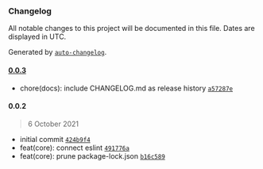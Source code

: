 ### Changelog

All notable changes to this project will be documented in this file. Dates are displayed in UTC.

Generated by [`auto-changelog`](https://github.com/CookPete/auto-changelog).

#### [0.0.3](https://github.com/dvakatsiienko/space-explorer-api/compare/0.0.2...0.0.3)

- chore(docs): include CHANGELOG.md as release history [`a57287e`](https://github.com/dvakatsiienko/space-explorer-api/commit/a57287ee2f9fe79916d007d7683d17af5f4efd81)

#### 0.0.2

> 6 October 2021

- initial commit [`424b9f4`](https://github.com/dvakatsiienko/space-explorer-api/commit/424b9f434fb92e4e55d375c618a569f26570093c)
- feat(core): connect eslint [`491776a`](https://github.com/dvakatsiienko/space-explorer-api/commit/491776ac3b4cb05389092a0c75542121b631a8ac)
- feat(core): prune package-lock.json [`b16c589`](https://github.com/dvakatsiienko/space-explorer-api/commit/b16c589271f6533560ba2d24aa81aaa9eb3e998a)
